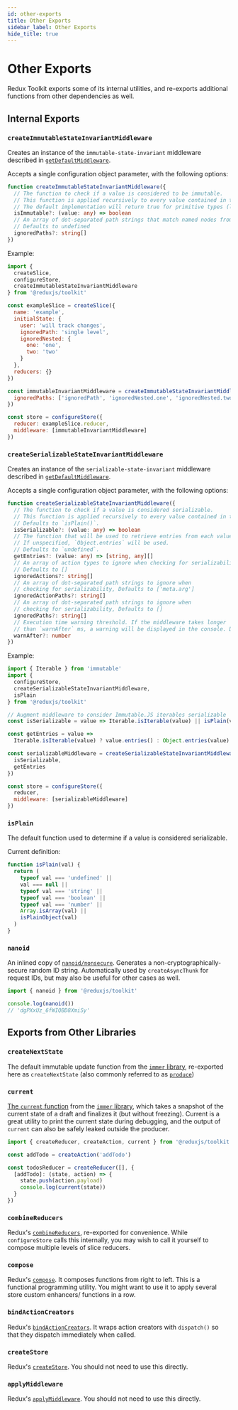 ```yaml
---
id: other-exports
title: Other Exports
sidebar_label: Other Exports
hide_title: true
---
```


# Other Exports

Redux Toolkit exports some of its internal utilities, and re-exports additional functions from other dependencies as well.

## Internal Exports

### `createImmutableStateInvariantMiddleware`

Creates an instance of the `immutable-state-invariant` middleware described in [`getDefaultMiddleware`](./getDefaultMiddleware.md).

Accepts a single configuration object parameter, with the following options:

```ts
function createImmutableStateInvariantMiddleware({
  // The function to check if a value is considered to be immutable.
  // This function is applied recursively to every value contained in the state.
  // The default implementation will return true for primitive types (like numbers, strings, booleans, null and undefined).
  isImmutable?: (value: any) => boolean
  // An array of dot-separated path strings that match named nodes from the root state to ignore when checking for immutability.
  // Defaults to undefined
  ignoredPaths?: string[]
})
```

Example:

```js
import {
  createSlice,
  configureStore,
  createImmutableStateInvariantMiddleware
} from '@reduxjs/toolkit'

const exampleSlice = createSlice({
  name: 'example',
  initialState: {
    user: 'will track changes',
    ignoredPath: 'single level',
    ignoredNested: {
      one: 'one',
      two: 'two'
    }
  },
  reducers: {}
})

const immutableInvariantMiddleware = createImmutableStateInvariantMiddleware({
  ignoredPaths: ['ignoredPath', 'ignoredNested.one', 'ignoredNested.two']
})

const store = configureStore({
  reducer: exampleSlice.reducer,
  middleware: [immutableInvariantMiddleware]
})
```

### `createSerializableStateInvariantMiddleware`

Creates an instance of the `serializable-state-invariant` middleware described in [`getDefaultMiddleware`](./getDefaultMiddleware.md).

Accepts a single configuration object parameter, with the following options:

```ts
function createSerializableStateInvariantMiddleware({
  // The function to check if a value is considered serializable.
  // This function is applied recursively to every value contained in the state.
  // Defaults to `isPlain()`.
  isSerializable?: (value: any) => boolean
  // The function that will be used to retrieve entries from each value.
  // If unspecified, `Object.entries` will be used.
  // Defaults to `undefined`.
  getEntries?: (value: any) => [string, any][]
  // An array of action types to ignore when checking for serializability.
  // Defaults to []
  ignoredActions?: string[]
  // An array of dot-separated path strings to ignore when
  // checking for serializability, Defaults to ['meta.arg']
  ignoredActionPaths?: string[]
  // An array of dot-separated path strings to ignore when
  // checking for serializability, Defaults to []
  ignoredPaths?: string[]
  // Execution time warning threshold. If the middleware takes longer
  // than `warnAfter` ms, a warning will be displayed in the console. Defaults to 32
  warnAfter?: number
})
```

Example:

```js
import { Iterable } from 'immutable'
import {
  configureStore,
  createSerializableStateInvariantMiddleware,
  isPlain
} from '@reduxjs/toolkit'

// Augment middleware to consider Immutable.JS iterables serializable
const isSerializable = value => Iterable.isIterable(value) || isPlain(value)

const getEntries = value =>
  Iterable.isIterable(value) ? value.entries() : Object.entries(value)

const serializableMiddleware = createSerializableStateInvariantMiddleware({
  isSerializable,
  getEntries
})

const store = configureStore({
  reducer,
  middleware: [serializableMiddleware]
})
```

### `isPlain`

The default function used to determine if a value is considered serializable.

Current definition:

```js
function isPlain(val) {
  return (
    typeof val === 'undefined' ||
    val === null ||
    typeof val === 'string' ||
    typeof val === 'boolean' ||
    typeof val === 'number' ||
    Array.isArray(val) ||
    isPlainObject(val)
  )
}
```

### `nanoid`

An inlined copy of [`nanoid/nonsecure`](https://github.com/ai/nanoid). Generates a non-cryptographically-secure random ID string. Automatically used by `createAsyncThunk` for request IDs, but may also be useful for other cases as well.

```js
import { nanoid } from '@reduxjs/toolkit'

console.log(nanoid())
// 'dgPXxUz_6fWIQBD8XmiSy'
```

## Exports from Other Libraries

### `createNextState`

The default immutable update function from the [`immer` library](https://immerjs.github.io/immer/), re-exported here as `createNextState` (also commonly referred to as [`produce`](https://immerjs.github.io/immer/docs/produce))

### `current`

[The `current` function](https://immerjs.github.io/immer/docs/current) from the [`immer` library](https://immerjs.github.io/immer/), which takes a snapshot of the current state of a draft and finalizes it (but without freezing). Current is a great utility to print the current state during debugging, and the output of `current` can also be safely leaked outside the producer.

```js
import { createReducer, createAction, current } from '@reduxjs/toolkit'

const addTodo = createAction('addTodo')

const todosReducer = createReducer([], {
  [addTodo]: (state, action) => {
    state.push(action.payload)
    console.log(current(state))
  }
})
```

### `combineReducers`

Redux's [`combineReducers`](https://redux.js.org/api/combinereducers), re-exported for convenience. While `configureStore` calls this internally, you may wish to call it yourself to compose multiple levels of slice reducers.

### `compose`

Redux's [`compose`](https://redux.js.org/api/compose). It composes functions from right to left.
This is a functional programming utility. You might want to use it to apply several store custom enhancers/ functions in a row.

### `bindActionCreators`

Redux's [`bindActionCreators`](https://redux.js.org/api/bindactioncreators). It wraps action creators with `dispatch()` so that they dispatch immediately when called.

### `createStore`

Redux's [`createStore`](https://redux.js.org/api/createstore). You should not need to use this directly.

### `applyMiddleware`

Redux's [`applyMiddleware`](https://redux.js.org/api/applymiddleware). You should not need to use this directly.
